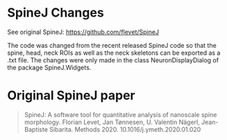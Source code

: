 # SpineJ Changes

See original SpineJ: https://github.com/flevet/SpineJ

The code was changed from the recent released SpineJ code so that the spine, head, neck ROIs as well as the neck skeletons can be exported as a .txt file. The changes were only made in the class NeuronDisplayDialog of the package SpineJ.Widgets. 


# Original SpineJ paper
>SpineJ: A software tool for quantitative analysis of nanoscale spine morphology.
Florian Levet, Jan Tønnesen, U. Valentin Nägerl, Jean-Baptiste Sibarita.
Methods 2020.
10.1016/j.ymeth.2020.01.020
